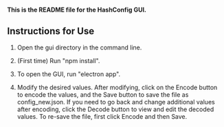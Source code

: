 
#### This is the README file for the HashConfig GUI.

## Instructions for Use
1. Open the gui directory in the command line.

2. (First time) Run "npm install".

3. To open the GUI, run "electron app".

4. Modify the desired values. After modifying, click on the Encode button to encode the values,
and the Save button to save the file as config_new.json. If you need to go back and change additional
values after encoding, click the Decode button to view and edit the decoded values. To re-save the file,
first click Encode and then Save.